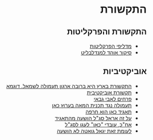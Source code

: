 <div dir="rtl" markdown="1">

# התקשורת

## התקשורת והפרקליטות

* [מדליפי הפרקליטות](https://www.facebook.com/permalink.php?story_fbid=2221733214793207&id=100008696496760)
* [סיקור אוהד למנדלבליט](https://www.facebook.com/permalink.php?story_fbid=2221733214793207&id=100008696496760)

## אוביקטיביות

* [התקשורת בארץ היא ברובה ארגון תעמולה לשמאל. דוגמא](https://twitter.com/hananamiur/status/1226209922800594944?s=20)
* [תקשורת אוביקטיבית](https://twitter.com/GolanOfer/status/1228026248930177024?s=20)
* [פרחים לאבי גבאי](https://twitter.com/Onetruth011/status/1228032101246697473?s=20)
* [תעמולה נגד תכנית המאה בערוץ כאן](https://twitter.com/keslasy/status/1228039715435302914?s=20)
* [תאגיד כאן הוא חרפה](https://twitter.com/keslasy/status/1228045583312719877?s=20)
* [על זה אראל סג"ל הושעה מהתאגיד](https://twitter.com/YanivTurgi/status/1228044230536372224?s=20)
* [אח"כ, עובדי "כאן" לעגו לסג"ל](https://twitter.com/arik3000/status/1228013651375902723?s=20)
* [לעומת זאת יגאל גואטה לא הושעה](https://twitter.com/xKAR6Ew971p8rDs/status/1228042025112608768)

</div>
